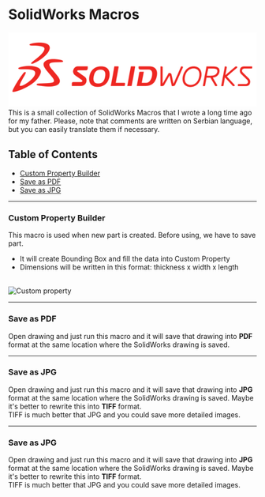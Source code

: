 # **SolidWorks Macros**
![SolidWorks Logo](/img/Solidworks-Logo.png)
</br>This is a small collection of SolidWorks Macros that I wrote a long time ago for my father. Please, note that comments are written on Serbian language, but you can easily translate them if necessary.

## **Table of Contents**
- [Custom Property Builder](#custom-property-builder)
- [Save as PDF](#save-as-pdf)
- [Save as JPG](#save-as-jpg)

---

### **Custom Property Builder**
This macro is used when new part is created. Before using, we have to save part.
- It will create Bounding Box and fill the data into Custom Property
- Dimensions will be written in this format: thickness x width x length

</br>![Custom property](/img/Custom_Property_Value_Builder_Icon.GIF)

---

### **Save as PDF**
Open drawing and just run this macro and it will save that drawing into **PDF** format at the same location where the SolidWorks drawing is saved.

---

### **Save as JPG**
Open drawing and just run this macro and it will save that drawing into **JPG** format at the same location where the SolidWorks drawing is saved. Maybe it's better to rewrite this into **TIFF** format.
</br>TIFF is much better that JPG and you could save more detailed images.

---

### **Save as JPG**
Open drawing and just run this macro and it will save that drawing into **JPG** format at the same location where the SolidWorks drawing is saved. Maybe it's better to rewrite this into **TIFF** format.
</br>TIFF is much better that JPG and you could save more detailed images.
